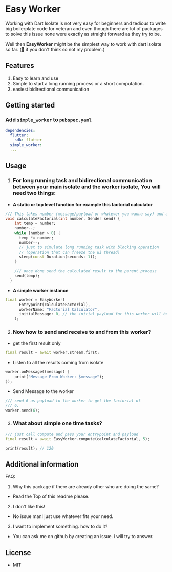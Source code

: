 # Easy Worker

Working with Dart Isolate is not very easy for beginners and tedious to write
big boilerplate code for veteran and even though there are lot of packages to 
solve this issue none were exactly as straight forward as they try to be.

Well then **EasyWorker** might be the simplest way to work with dart isolate
so far. (🙂 if you don't think so not my problem.) 

## Features

1. Easy to learn and use
2. Simple to start a long running process or a short computation.
3. easiest bidirectional communication

## Getting started

### Add `simple_worker` to `pubspec.yaml`

```yaml
dependencies:
  flutter:
    sdk: flutter
  simple_worker:
  ...
```

## Usage

1. ### For long running task and bidirectional communication between your main isolate and the worker isolate, You will need two things:

- **A static or top level function for example this factorial calculator**

```dart
/// This takes number (message/payload or whatever you wanna say) and a sender
void calculateFactorial(int number, Sender send) {
    int temp = number;
    number--;
    while (number > 0) {
      temp *= number;
      number--;
      // just to simulate long running task with blocking operation
      // (operation that can freeze the ui thread)
      sleep(const Duration(seconds: 1));
    }

    /// once done send the calculated result to the parent process
    send(temp);
  }
```

- **A simple worker instance**

```dart
final worker = EasyWorker(
      Entrypoint(calculateFactorial),
      workerName: "Factorial Calculator",
      initialMessage: 0, // the initial payload for this worker will be 0
    );
```

2. ### Now how to send and receive to and from this worker?

- get the first result only
```dart
final result = await worker.stream.first;
```

- Listen to all the results coming from isolate

```dart
worker.onMessage((message) {
    print("Message From Worker: $message");
});
```

- Send Message to the worker 
```dart
/// send 6 as payload to the worker to get the factorial of 
/// 6.
worker.send(6);

```

3. ### What about simple one time tasks?

```dart
/// just call compute and pass your entrypoint and payload
final result = await EasyWorker.compute(calculateFactorial, 5);

print(result); // 120

```


## Additional information

FAQ:

1. Why this package if there are already other who are doing the same?
- Read the Top of this readme please.

2. I don't like this!
- No issue man! just use whatever fits your need.

3. I want to implement something. how to do it?
- You can ask me on github by creating an issue. i will try to answer.

## License 
- MIT 